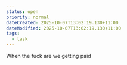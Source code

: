 ```yaml
---
status: open
priority: normal
dateCreated: 2025-10-07T13:02:19.130+11:00
dateModified: 2025-10-07T13:02:19.130+11:00
tags:
  - task
---
```


When the fuck are we getting paid
